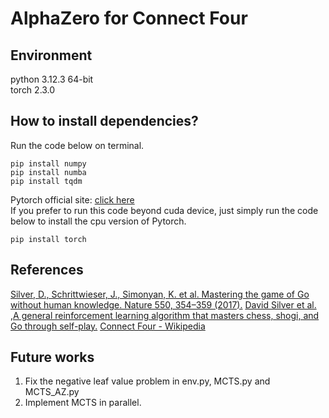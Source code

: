# AlphaZero for Connect Four  
## Environment
python 3.12.3 64-bit  
torch 2.3.0  

## How to install dependencies?
Run the code below on terminal.
```
pip install numpy
pip install numba
pip install tqdm
```
Pytorch official site: [click here](https://pytorch.org)  
If you prefer to run this code beyond cuda device, just simply run the code below to install the cpu version of Pytorch.
```
pip install torch
```

## References
[Silver, D., Schrittwieser, J., Simonyan, K. et al. Mastering the game of Go without human knowledge. Nature 550, 354–359 (2017).](https://doi.org/10.1038/nature24270)
[David Silver et al. ,A general reinforcement learning algorithm that masters chess, shogi, and Go through self-play.](https://doi.org/10.1126/science.aar6404)
[Connect Four - Wikipedia](https://en.wikipedia.org/wiki/Connect_Four)


## Future works
1. Fix the negative leaf value problem in env.py, MCTS.py and MCTS_AZ.py
2. Implement MCTS in parallel. 
